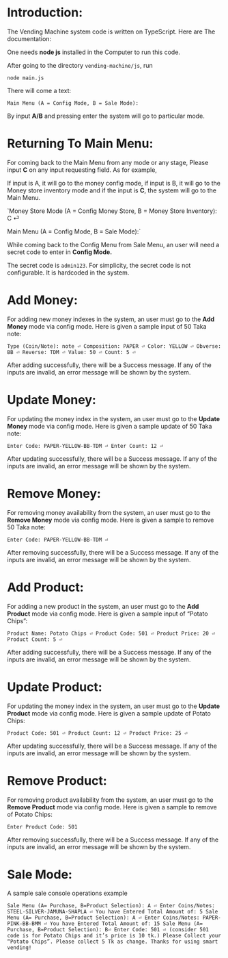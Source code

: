 # Introduction:
The Vending Machine system code is written on TypeScript. Here are The documentation:

One needs **node js** installed in the Computer to run this code.

After going to the directory `vending-machine/js`, run 

`node main.js`

There will come a text:

`Main Menu (A = Config Mode, B = Sale Mode):`

By input **A/B** and pressing enter the system will go to particular mode.

# Returning To Main Menu:
For coming back to the Main Menu from any mode or any stage, Please input **C** on any input requesting field. As for example,

If input is A, it will go to the money config mode, if input is B, it will go to the Money store inventory mode and if the input is **C**, the system will go to the Main Menu.

`Money Store Mode (A = Config Money Store, B = Money Store Inventory): C ⏎

Main Menu (A = Config Mode, B = Sale Mode):`

While coming back to the Config Menu from Sale Menu, an user will need a secret code to enter in **Config Mode.**

The secret code is `admin123`. For simplicity, the secret code is not configurable. It is hardcoded in the system. 

# Add Money:
For adding new money indexes in the system, an user must go to the **Add Money** mode via config mode. Here is given a sample input of 50 Taka note:

`Type (Coin/Note): note ⏎
Composition: PAPER ⏎
Color: YELLOW ⏎
Obverse: BB ⏎
Reverse: TDM ⏎
Value: 50 ⏎
Count: 5 ⏎`


After adding successfully, there will be a Success message.
If any of the inputs are invalid, an error message will be shown by the system.


# Update Money:
For updating the money index in the system, an user must go to the **Update Money** mode via config mode. Here is given a sample update of 50 Taka note:

`
Enter Code: PAPER-YELLOW-BB-TDM ⏎
Enter Count: 12 ⏎
`

After updating successfully, there will be a Success message.
If any of the inputs are invalid, an error message will be shown by the system.

# Remove Money:
For removing money availability from the system, an user must go to the **Remove Money** mode via config mode. Here is given a sample to remove 50 Taka note:

`Enter Code: PAPER-YELLOW-BB-TDM ⏎`

After removing successfully, there will be a Success message.
If any of the inputs are invalid, an error message will be shown by the system.

# Add Product:
For adding a new product in the system, an user must go to the **Add Product** mode via config mode. Here is given a sample input of “Potato Chips”:

`
Product Name: Potato Chips ⏎
Product Code: 501 ⏎
Product Price: 20 ⏎
Product Count: 5 ⏎
`

After adding successfully, there will be a Success message.
If any of the inputs are invalid, an error message will be shown by the system.

# Update Product:
For updating the money index in the system, an user must go to the **Update Product** mode via config mode. Here is given a sample update of Potato Chips:

`
Product Code: 501 ⏎
Product Count: 12 ⏎
Product Price: 25 ⏎
`

After updating successfully, there will be a Success message.
If any of the inputs are invalid, an error message will be shown by the system.


# Remove Product:
For removing product availability from the system, an user must go to the **Remove Product** mode via config mode. Here is given a sample to remove of Potato Chips:

`Enter Product Code: 501`

After removing successfully, there will be a Success message.
If any of the inputs are invalid, an error message will be shown by the system.

# Sale Mode:

A sample sale console operations example

`
Sale Menu (A= Purchase, B=Product Selection): A ⏎
Enter Coins/Notes: STEEL-SILVER-JAMUNA-SHAPLA ⏎
You have Entered Total Amount of: 5
Sale Menu (A= Purchase, B=Product Selection): A ⏎
Enter Coins/Notes: PAPER-PINK-BB-BMM ⏎
You have Entered Total Amount of: 15
Sale Menu (A= Purchase, B=Product Selection): B⏎
Enter Code: 501 ⏎ (consider 501 code is for Potato Chips and it’s price is 10 tk.)
Please Collect your “Potato Chips”.
Please collect 5 Tk as change.
Thanks for using smart vending!
`
